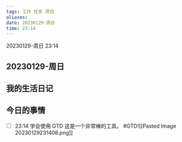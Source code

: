 ```yaml
---
tags: 工作 任务 项目
aliases:  
date: 20230129-周日
time: 23:14
---
```

20230129-周日
23:14

## 20230129-周日

## 我的生活日记

## 今日的事情
- [ ] 23:14 学会使用 GTD 这是一个非常棒的工具。 #GTD![[Pasted Image 20230129231408.png]]

